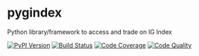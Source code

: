 # pygindex

Python library/framework to access and trade on IG Index

[![PyPI Version][pypi-image]][pypi-url]
[![Build Status][build-image]][build-url]
[![Code Coverage][coverage-image]][coverage-url]
[![Code Quality][quality-image]][quality-url]

<!-- Links -->

[pypi-image]: https://img.shields.io/pypi/v/pygindex
[pypi-url]: https://pypi.org/project/pygindex/
[build-image]: https://github.com/rytis/pygindex/actions/workflows/build.yml/badge.svg
[build-url]: https://github.com/rytis/ppygindex/actions/workflows/build.yml
[coverage-image]: https://codecov.io/gh/rytis/pygindex/branch/main/graph/badge.svg
[coverage-url]: https://codecov.io/gh/rytis/pygindex
[quality-image]: https://api.codeclimate.com/v1/badges/85717ac8e0612fa5d695/maintainability
[quality-url]: https://codeclimate.com/github/rytis/pygindex
